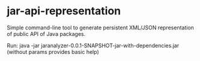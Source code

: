 # jar-api-representation

Simple command-line tool to generate persistent XML/JSON representation of public API of Java packages.

Run: java -jar jaranalyzer-0.0.1-SNAPSHOT-jar-with-dependencies.jar 
(without params provides basic help)
